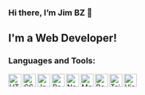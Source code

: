 ### Hi there, I’m Jim BZ 👋

## I'm a Web Developer!


### Languages and Tools:
<img align="left" alt="HTML5" width="26px" src="https://cdn.jsdelivr.net/gh/devicons/devicon/icons/html5/html5-original.svg"  />
<img align="left" alt="CSS3" width="26px" src="https://cdn.jsdelivr.net/gh/devicons/devicon/icons/css3/css3-original.svg"  />
<img align="left" alt="JavaScript" width="26px" src="https://cdn.jsdelivr.net/gh/devicons/devicon/icons/javascript/javascript-original.svg" />
<img align="left" alt="React" width="26px" src="https://cdn.jsdelivr.net/gh/devicons/devicon/icons/react/react-original.svg"/>
<img align="left" alt="Node.js" width="26px" src="https://cdn.jsdelivr.net/gh/devicons/devicon/icons/nodejs/nodejs-original.svg"  />
<!--- <img align="left" alt="Git" width="26px" src="https://cdn.jsdelivr.net/gh/devicons/devicon/icons/git/git-original.svg"  /> --->
<img align="left" alt="MongoDB" width="26px" src="https://cdn.jsdelivr.net/gh/devicons/devicon/icons/mongodb/mongodb-original.svg" />
<img align="left" alt="Bootstrap" width="26px" src="https://cdn.jsdelivr.net/gh/devicons/devicon/icons/bootstrap/bootstrap-original.svg" />
<img align="left" alt="Tailwindcss" width="26px" src="https://cdn.jsdelivr.net/gh/devicons/devicon/icons/tailwindcss/tailwindcss-plain.svg" />
<img align="left" alt="Visual Studio Code" width="26px" src="https://cdn.jsdelivr.net/gh/devicons/devicon/icons/vscode/vscode-original.svg"  />


<!---
**SubVray/SubVray** is a ✨ special ✨ repository because its `README.md` (this file) appears on your GitHub profile.
You can click the Preview link to take a look at your changes.
--->
